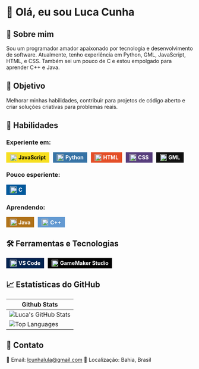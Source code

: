 # 👋 Olá, eu sou Luca Cunha
## 🌟 Sobre mim
Sou um programador amador apaixonado por tecnologia e desenvolvimento de software. Atualmente, tenho experiência em Python, GML, JavaScript, HTML, e CSS. Também sei um pouco de C e estou empolgado para aprender C++ e Java.

## 🎯 Objetivo
Melhorar minhas habilidades, contribuir para projetos de código aberto e criar soluções criativas para problemas reais.

## 🚀 Habilidades  

### Experiente em:
<div style="display: flex; flex-wrap: wrap; gap: 10px;">
  <div style="background-color: #f7df1e; color: #000; padding: 5px 10px; font-weight: bold; display: flex; align-items: center;">
  <img style="padding-right: 5px;" src="https://cdn.jsdelivr.net/gh/devicons/devicon/icons/javascript/javascript-original.svg" alt="JavaScript" width="18" style="vertical-align: middle;"> JavaScript
  </div>

  <div style="background-color: #3572A5; color: #fff; padding: 5px 10px; font-weight: bold; display: flex; align-items: center;">
    <img style="padding-right: 5px;" src="https://cdn.jsdelivr.net/gh/devicons/devicon/icons/python/python-original.svg" alt="Python" width="18" style="vertical-align: middle;"> Python
  </div>

  <div style="background-color: #e44d26; color: #fff; padding: 5px 10px; font-weight: bold; display: flex; align-items: center;">
    <img style="padding-right: 5px;" src="https://cdn.jsdelivr.net/gh/devicons/devicon/icons/html5/html5-original.svg" alt="HTML" width="18" style="vertical-align: middle;"> HTML
  </div>

  <div style="background-color: #563d7c; color: #fff; padding: 5px 10px; font-weight: bold; display: flex; align-items: center;">
    <img style="padding-right: 5px;" src="https://cdn.jsdelivr.net/gh/devicons/devicon/icons/css3/css3-original.svg" alt="CSS" width="18" style="vertical-align: middle;"> CSS
  </div>

  <div style="background-color: #101010; color: #fff; padding: 5px 10px; font-weight: bold; display: flex; align-items: center;">
    <img style="padding-right: 5px;" src="https://encrypted-tbn0.gstatic.com/images?q=tbn:ANd9GcTRBiWGEQrqo_pE6zch4GbCOM_yRaol4Y_cxQ&s" alt="GML" width="18" style="vertical-align: middle;"> GML
  </div>

</div>

### Pouco esperiente:

<div style="display: flex; flex-wrap: wrap; gap: 10px;">
  <div style="background-color: #00599C; color: #fff; padding: 5px 10px; font-weight: bold; display: flex; align-items: center;">
    <img style="padding-right: 5px;" src="https://cdn.jsdelivr.net/gh/devicons/devicon/icons/c/c-original.svg" alt="C" width="18" style="vertical-align: middle;"> C
  </div>
</div>

### Aprendendo:

<div style="display: flex; flex-wrap: wrap; gap: 10px;">
  <div style="background-color: #b07219; color: #fff; padding: 5px 10px; font-weight: bold; display: flex; align-items: center;">
    <img style="padding-right: 5px;" src="https://cdn.jsdelivr.net/gh/devicons/devicon/icons/java/java-original.svg" alt="Java" width="18" style="vertical-align: middle;"> Java
  </div>
  <div style="background-color: #649ad2; color: #fff; padding: 5px 10px; font-weight: bold; display: flex; align-items: center;">
    <img style="padding-right: 5px;" src="https://cdn.jsdelivr.net/gh/devicons/devicon/icons/cplusplus/cplusplus-original.svg" alt="C++" width="18" style="vertical-align: middle;"> C++
  </div>
</div>

## 🛠️ Ferramentas e Tecnologias  

<div style="display: flex; flex-wrap: wrap; gap: 10px;">

  <div style="background-color: #01234f; color: #fff; padding: 5px 10px; font-weight: bold; display: flex; align-items: center;">
    <img style="padding-right: 5px;" src="https://cdn.jsdelivr.net/gh/devicons/devicon/icons/vscode/vscode-original.svg" alt="VS Code" width="18" style="vertical-align: middle;"> VS Code
  </div>

  <div style="background-color: #010101; color: #fff; padding: 5px 10px; font-weight: bold; display: flex; align-items: center;">
    <img style="padding-right: 5px;" src="https://encrypted-tbn0.gstatic.com/images?q=tbn:ANd9GcTRBiWGEQrqo_pE6zch4GbCOM_yRaol4Y_cxQ&s" alt="GameMaker Studio" width="18" style="vertical-align: middle;"> GameMaker Studio
  </div>
</div>


## 📈 Estatísticas do GitHub
| Github Stats |
| ------------ |
| ![Luca's GitHub Stats](https://github-readme-stats.vercel.app/api?username=lucacunha&show_icons=true&theme=radical) |
| ![Top Languages](https://github-readme-stats.vercel.app/api/top-langs/?username=lucacunha&layout=compact&theme=radical) |

## 💼 Contato
📧 Email: lcunhalula@gmail.com
📍 Localização: Bahia, Brasil
